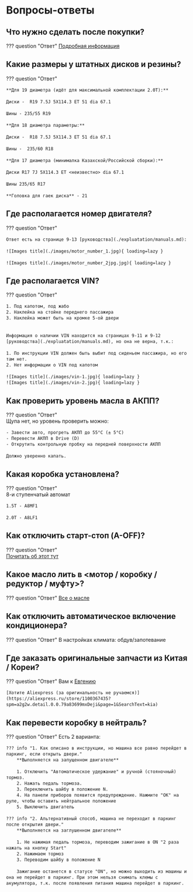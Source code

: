 # Вопросы-ответы


## Что нужно сделать после покупки?

??? question "Ответ"
    [Подробная информация](expluatation/new_car.md)

## Какие размеры у штатных дисков и резины?

??? question "Ответ"
    
    **Для 19 диаметра (идёт для максимальной комплектации 2.0T):**
    
    Диски -  R19 7.5J 5X114.3 ET 51 dia 67.1 
    
    Шины - 235/55 R19

    **Для 18 диаметра параметры:**
    
    Диски -  R18 7.5J 5X114.3 ET 51 dia 67.1

    Шины -  235/60 R18
    
    **Для 17 диаметра (минималка Казахской/Российской сборки):**
    
    Диски R17 7J 5X114.3 ET <неизвестно> dia 67.1 
    
    Шины 235/65 R17

    **Головка для гаек диска** - 21

## Где располагается номер двигателя?

??? question "Ответ"
    
    Ответ есть на странице 9-13 [руководства](./expluatation/manuals.md): 
    
    ![Images title](./images/motor_number_1.jpg){ loading=lazy }

    ![Images title](./images/motor_number_2jpg.jpg){ loading=lazy }

## Где располагается VIN?

??? question "Ответ"    

    1. Под капотом, под жабо
    2. Наклейка на стойке переднего пассажира
    3. Наклейка может быть на кромке 5-ой двери


    Информация о наличии VIN находится на страницах 9-11 и 9-12 [руководства](./expluatation/manuals.md), но она не верна, т.к.:
    
    1. По инструкции VIN должен быть выбит под сиденьем пассажира, но его там нет.
    2. Нет информации о VIN под капотом
   
    ![Images title](./images/vin-1.jpg){ loading=lazy }
    ![Images title](./images/vin-2.jpg){ loading=lazy }

## Как проверить уровень масла в АКПП?

??? question "Ответ"  
    Щупа нет, но уровень проверить можно:

    - Завести авто, прогреть АКПП до 55°C (± 5°C)
    - Перевести АКПП в Drive (D)
    - Открутить контрольную пробку на передней поверхности АКПП
    
    Должно уверенно капать.

## Какая коробка установлена?
??? question "Ответ"  
    8-и ступенчатый автомат

    1.5Т - A8MF1 
    
    2.0T - A8LF1

## Как отключить старт-стоп (A-OFF)?
??? question "Ответ"  
    [Почитать об этот тут](improvement/start-stop-off.md)

## Какое масло лить в <мотор / коробку / редуктор / муфту>?

??? question "Ответ"
    [Все о масле](service/oil.md)

## Как отключить автоматическое включение кондиционера?

??? question "Ответ"
    В настройках климата: обдув/запотевание

## Где заказать оригинальные запчасти из Китая / Кореи?

??? question "Ответ"
    Вам к [Евгению](https://t.me/evgeen55)
    
    [Хотите Aliexpress (за оригинальность не ручаемся)](https://aliexpress.ru/store/1100367435?spm=a2g2w.detail.0.0.79a83699mxDeji&page=1&SearchText=kia)

## Как перевести коробку в нейтраль?

??? question "Ответ"
    Есть 2 варианта:
    
    ??? info "1. Как описано в инструкции, но машина все равно перейдет в паркинг, если открыть двери."
        **Выполняется на запущенном двигателе**

        1. Отключить "Автоматическое удержание" и ручной (стояночный) тормоз.
        2. Нажать педаль тормоза.
        3. Переключить шайбу в положение N.
        4. На панели приборов появится предупреждение. Нажмите "ОК" на руле, чтобы оставить нейтральное положение
        5. Выключить двигатель

    ??? info "2. Альтернативный способ, машина не переходит в паркинг после открытия двери."
        **Выполняется на заглушенном двигателе**

        1. Не нажимая педаль тормоза, переводим зажигание в ON "2 раза нажать на кнопку Start"
        2. Нажимаем тормоз
        3. Переводим шайбу в положение N
   
        Зажигание останется в статусе "ON", но можно выходить из машины и она не перейдет в паркинг. При этом нельзя снимать клемы с акумулятора, т.к. после появления питания машина перейдет в паркинг.
